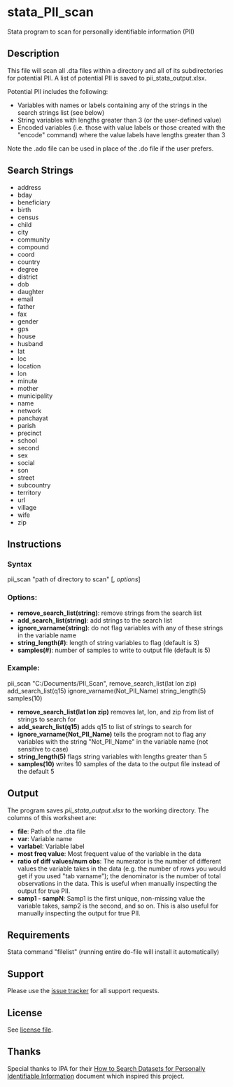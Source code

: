 # stata_PII_scan
Stata program to scan for personally identifiable information (PII)

## Description

This file will scan all .dta files within a directory and all of its subdirectories for potential PII. A list of potential PII is saved to pii_stata_output.xlsx.

Potential PII includes the following: 
- Variables with names or labels containing any of the strings in the search strings list (see below)
- String variables with lengths greater than 3 (or the user-defined value)
- Encoded variables (i.e. those with value labels or those created with the "encode" command) where the value labels have lengths greater than 3

Note the .ado file can be used in place of the .do file if the user prefers. 

## Search Strings 
* address
* bday
* beneficiary
* birth 
* census
* child
* city
* community
* compound
* coord
* country
* degree
* district
* dob
* daughter
* email
* father
* fax
* gender
* gps
* house
* husband
* lat
* loc 
* location
* lon
* minute
* mother
* municipality
* name
* network
* panchayat
* parish
* precinct
* school
* second
* sex
* social
* son
* street
* subcountry
* territory
* url
* village
* wife
* zip

## Instructions

### Syntax

pii_scan "path of directory to scan" [, *options*]

### Options:
* **remove_search_list(string)**: remove strings from the search list
* **add_search_list(string)**: add strings to the search list 
* **ignore_varname(string)**: do not flag variables with any of these strings in the variable name
* **string_length(#)**: length of string variables to flag (default is 3)
* **samples(#)**: number of samples to write to output file (default is 5) 

### Example: 

pii_scan "C:/Documents/PII_Scan", remove_search_list(lat lon zip) add_search_list(q15) ignore_varname(Not_PII_Name) string_length(5) samples(10)
* **remove_search_list(lat lon zip)** removes lat, lon, and zip from list of strings to search for 
* **add_search_list(q15)** adds q15 to list of strings to search for 
* **ignore_varname(Not_PII_Name)** tells the program not to flag any variables with the string "Not_PII_Name" in the variable name (not sensitive to case)
* **string_length(5)** flags string variables with lengths greater than 5
* **samples(10)** writes 10 samples of the data to the output file instead of the default 5

## Output 
The program saves *pii_stata_output.xlsx* to the working directory. The columns of this worksheet are: 
* **file**: Path of the .dta file
* **var**: Variable name
* **varlabel**: Variable label
* **most freq value**: Most frequent value of the variable in the data
* **ratio of diff values/num obs**: The numerator is the number of different values the variable takes in the data (e.g. the number of rows you would get if you used "tab varname"); the denominator is the number of total observations in the data. This is useful when manually inspecting the output for true PII. 
* **samp1 - sampN**: Samp1 is the first unique, non-missing value the variable takes, samp2 is the second, and so on. This is also useful for manually inspecting the output for true PII.

## Requirements

Stata command "filelist" (running entire do-file will install it automatically)

## Support

Please use the [issue tracker](https://github.com/mbcarlos96/stata_PII_scan/issues) for all support requests.

## License

See [license file](LICENSE).

## Thanks
Special thanks to IPA for their [How to Search Datasets for Personally Identifiable Information](http://www.poverty-action.org/sites/default/files/Guideline_How-to-Search-Datasets-for-PII.pdf) document which inspired this project.